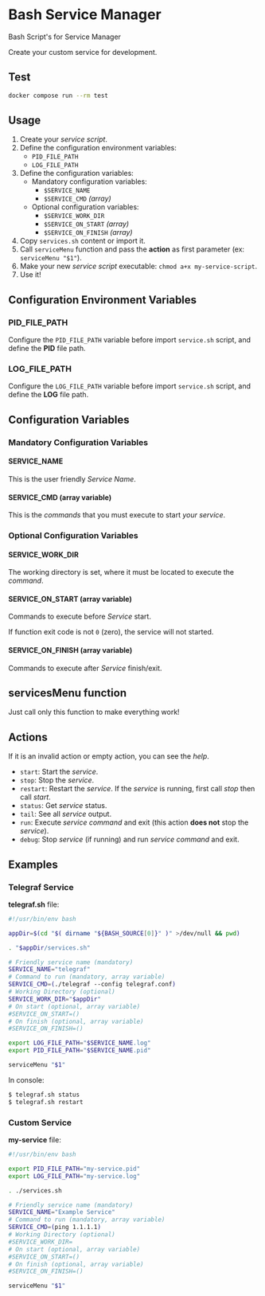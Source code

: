 # Bash Service Manager

Bash Script's for Service Manager

Create your custom service for development.

## Test

```bash
docker compose run --rm test
```

## Usage

1. Create your _service script_.
2. Define the configuration environment variables:
   * `PID_FILE_PATH`
   * `LOG_FILE_PATH`
3. Define the configuration variables:
   * Mandatory configuration variables:
     * `$SERVICE_NAME`
     * `$SERVICE_CMD` _(array)_
   * Optional configuration variables:
     * `$SERVICE_WORK_DIR`
     * `$SERVICE_ON_START` _(array)_
     * `$SERVICE_ON_FINISH` _(array)_
4. Copy `services.sh` content or import it.
5. Call `serviceMenu` function and pass the **action** as first parameter (ex: `serviceMenu "$1"`).
6. Make your new _service script_ executable: `chmod a+x my-service-script`.
7. Use it!

## Configuration Environment Variables

### PID_FILE_PATH

Configure the `PID_FILE_PATH` variable before import `service.sh` script, and define the **PID** file path.

### LOG_FILE_PATH

Configure the `LOG_FILE_PATH` variable before import `service.sh` script, and define the **LOG** file path.

## Configuration Variables

### Mandatory Configuration Variables

#### SERVICE_NAME

This is the user friendly _Service Name_.

#### SERVICE_CMD (array variable)

This is the _commands_ that you must execute to start _your service_.

### Optional Configuration Variables

#### SERVICE_WORK_DIR

The working directory is set, where it must be located to execute the _command_.

#### SERVICE_ON_START (array variable)

Commands to execute before _Service_ start.

If function exit code is not `0` (zero), the service will not started.

#### SERVICE_ON_FINISH (array variable)

Commands to execute after _Service_ finish/exit.

## servicesMenu function

Just call only this function to make everything work!

## Actions

If it is an invalid action or empty action, you can see the _help_.

* `start`: Start the _service_.
* `stop`: Stop the _service_.
* `restart`: Restart the _service_. If the _service_ is running, first call _stop_ then call _start_.
* `status`: Get _service_ status.
* `tail`: See all _service_ output.
* `run`: Execute _service command_ and exit (this action **does not** stop the _service_).
* `debug`: Stop _service_ (if running) and run _service command_ and exit.

## Examples

### Telegraf Service

**telegraf.sh** file:

```bash
#!/usr/bin/env bash

appDir=$(cd "$( dirname "${BASH_SOURCE[0]}" )" >/dev/null && pwd)

. "$appDir/services.sh"

# Friendly service name (mandatory)
SERVICE_NAME="telegraf"
# Command to run (mandatory, array variable)
SERVICE_CMD=(./telegraf --config telegraf.conf)
# Working Directory (optional)
SERVICE_WORK_DIR="$appDir"
# On start (optional, array variable)
#SERVICE_ON_START=()
# On finish (optional, array variable)
#SERVICE_ON_FINISH=()

export LOG_FILE_PATH="$SERVICE_NAME.log"
export PID_FILE_PATH="$SERVICE_NAME.pid"

serviceMenu "$1"
```

In console:

```bash
$ telegraf.sh status
$ telegraf.sh restart
```

### Custom Service

**my-service** file:

```bash
#!/usr/bin/env bash

export PID_FILE_PATH="my-service.pid"
export LOG_FILE_PATH="my-service.log"

. ./services.sh

# Friendly service name (mandatory)
SERVICE_NAME="Example Service"
# Command to run (mandatory, array variable)
SERVICE_CMD=(ping 1.1.1.1)
# Working Directory (optional)
#SERVICE_WORK_DIR=
# On start (optional, array variable)
#SERVICE_ON_START=()
# On finish (optional, array variable)
#SERVICE_ON_FINISH=()

serviceMenu "$1"
```
